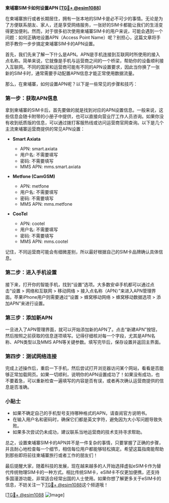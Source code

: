 **柬埔寨SIM卡如何设置APN [[TG💪+ @esim1088](https://t.me/s/esim1088)]**

在柬埔寨旅行或者长期居住，拥有一张本地的SIM卡是必不可少的事情。无论是为了方便联系朋友、家人，还是享受网络服务，一张好的SIM卡都能让我们的生活变得更加便利。然而，对于很多初次使用柬埔寨SIM卡的用户来说，可能会遇到一个问题：如何正确地设置APN（Access Point Name）呢？别担心，这篇文章将手把手教你一步步搞定柬埔寨SIM卡的APN设置。

首先，我们先来了解一下什么是APN。APN是手机连接到互联网时所使用的接入点名称。简单来说，它就像是手机与运营商之间的一个桥梁，帮助你的设备顺利接入互联网。不同的国家和运营商可能有不同的APN设置要求，因此当你换了一张新的SIM卡时，通常需要手动配置APN信息才能正常使用数据流量。

那么，在柬埔寨，如何设置APN呢？以下是一些常见的步骤和技巧：

### 第一步：获取APN信息

拿到柬埔寨的SIM卡后，首先要做的就是找到对应的APN设置信息。一般来说，这些信息会随卡附带的小册子中提供，也可以直接向营业厅工作人员咨询。如果你没有收到纸质版的信息，可以通过拨打客服热线或访问运营商官网查询。以下是几个主流柬埔寨运营商提供的常见APN设置：

- **Smart Axiata**
  - APN: smart.axiata
  - 用户名: 不需要填写
  - 密码: 不需要填写
  - MMS APN: mms.smart.axiata

- **Metfone (CamGSM)**
  - APN: metfone
  - 用户名: 不需要填写
  - 密码: 不需要填写
  - MMS APN: mms.metfone

- **CooTel**
  - APN: cootel
  - 用户名: 不需要填写
  - 密码: 不需要填写
  - MMS APN: mms.cootel

记住，不同运营商可能会有细微差别，所以最好根据自己的SIM卡品牌确认具体信息。

### 第二步：进入手机设置

接下来，打开你的智能手机，找到“设置”选项。大多数安卓手机都可以通过点击“设置 > 网络和互联网 > 移动网络 > 接入点名称（APN）”来进入APN管理界面。苹果iPhone用户则需要通过“设置 > 蜂窝移动网络 > 蜂窝移动数据选项 > 添加APN”来进行设置。

### 第三步：添加新APN

一旦进入了APN管理界面，就可以开始添加新的APN了。点击“新建APN”按钮，然后按照之前获取的信息逐项填写。记得仔细核对每一个字段，尤其是APN名称、APN类型以及MMS APN等关键参数。填写完毕后，保存设置并返回主界面。

### 第四步：测试网络连接

完成上述操作后，重启一下手机，然后尝试打开浏览器访问某个网站，看看是否能够正常加载网页。如果一切顺利，说明你的APN设置成功了！如果没有成功，也不要着急，可以重新检查一遍填写的内容是否有误，或者再次确认运营商提供的信息是否准确。

### 小贴士

- 如果不确定自己的手机型号支持哪种格式的APN，请查阅官方说明书。
- 在输入用户名和密码时，确保它们都是英文字符，避免因为大小写问题导致失败。
- 如果多次尝试仍未成功，建议联系当地运营商的技术支持寻求帮助。

总之，设置柬埔寨SIM卡的APN并不是一件复杂的事情，只要掌握了正确的步骤，并且耐心地检查每一个细节，相信每位用户都能够轻松搞定。希望这篇指南能帮助到那些即将前往柬埔寨旅行或者工作的朋友们！

最后提醒大家，随着科技的发展，现在越来越多的人开始选择虚拟eSIM卡作为替代传统物理SIM卡的一种方式。相比传统SIM卡，eSIM卡不仅更加便携，还支持多国漫游功能，非常适合经常出国的人士使用。如果你想了解更多关于eSIM卡的信息，不妨关注一下[TG💪+ @esim1088](https://t.me/s/esim1088)这个频道哦！

[[TG💪+ @esim1088](https://t.me/s/esim1088) ![Image](https://i.postimg.cc/4NQfJmqS/Snipaste-2025-05-13-00-14-12.png)]